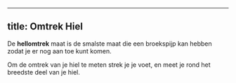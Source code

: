 ***

## title: Omtrek Hiel

De **hellomtrek** maat is de smalste maat die een broekspijp kan hebben zodat je er nog aan toe kunt komen.

Om de omtrek van je hiel te meten strek je je voet, en meet je rond het breedste deel van je hiel.
